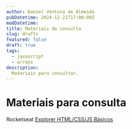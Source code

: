 ```yaml
---
author: Daniel Ventura de Almeida
pubDatetime: 2024-12-21T17:00:00Z
modDatetime: 
title: Materiais de consulta
slug: drafts
featured: false
draft: true
tags:
  - javascript
  - arrays
description:
  Materiais para consultar.
---
```

# Materiais para consulta

Rocketseat [Explorer HTML/CSS/JS Básicos](https://efficient-sloth-d85.notion.site/Material-de-estudos-0cc17b65a0174ae9b87f968409b88c22)
